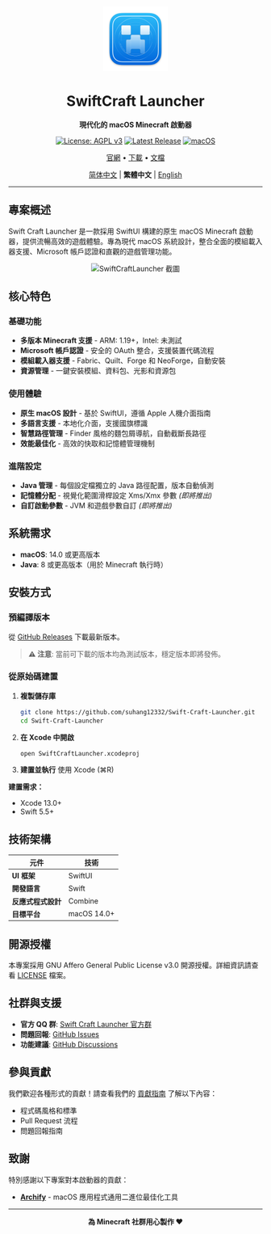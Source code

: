 <div align="center">
  <img src="SwiftCraftLauncher/Assets.xcassets/AppIcon.appiconset/mac512pt2x.png" alt="SwiftCraftLauncher" width="128" height="128">
  
  # SwiftCraft Launcher
  
  **現代化的 macOS Minecraft 啟動器**
  
  [![License: AGPL v3](https://img.shields.io/badge/License-AGPL%20v3-blue.svg)](https://www.gnu.org/licenses/agpl-3.0)
  [![Latest Release](https://img.shields.io/github/v/release/suhang12332/Swift-Craft-Launcher)](https://github.com/suhang12332/Swift-Craft-Launcher/releases/latest)
  [![macOS](https://img.shields.io/badge/macOS-14.0+-blue.svg)](https://developer.apple.com/macos/)
  
  [官網](https://suhang12332.github.io/swift-craft-launcher-web.github.io/) • [下載](https://github.com/suhang12332/Swift-Craft-Launcher/releases/latest) • [文檔](https://github.com/suhang12332/Swift-Craft-Launcher/wiki)
  
  [简体中文](README.md) | **繁體中文** | [English](README_en.md)
</div>

---

## 專案概述

Swift Craft Launcher 是一款採用 SwiftUI 構建的原生 macOS Minecraft 啟動器，提供流暢高效的遊戲體驗。專為現代 macOS 系統設計，整合全面的模組載入器支援、Microsoft 帳戶認證和直觀的遊戲管理功能。

<div align="center">
  <img src="https://s2.loli.net/2025/08/12/pTPxSJh1bCzmGKo.png" alt="SwiftCraftLauncher 截圖" width="800">
</div>

## 核心特色

### 基礎功能
- **多版本 Minecraft 支援** - ARM: 1.19+，Intel: 未測試
- **Microsoft 帳戶認證** - 安全的 OAuth 整合，支援裝置代碼流程
- **模組載入器支援** - Fabric、Quilt、Forge 和 NeoForge，自動安裝
- **資源管理** - 一鍵安裝模組、資料包、光影和資源包

### 使用體驗
- **原生 macOS 設計** - 基於 SwiftUI，遵循 Apple 人機介面指南
- **多語言支援** - 本地化介面，支援國旗標識
- **智慧路徑管理** - Finder 風格的麵包屑導航，自動截斷長路徑
- **效能最佳化** - 高效的快取和記憶體管理機制

### 進階設定
- **Java 管理** - 每個設定檔獨立的 Java 路徑配置，版本自動偵測
- **記憶體分配** - 視覺化範圍滑桿設定 Xms/Xmx 參數 *(即將推出)*
- **自訂啟動參數** - JVM 和遊戲參數自訂 *(即將推出)*

## 系統需求

- **macOS**: 14.0 或更高版本
- **Java**: 8 或更高版本（用於 Minecraft 執行時）

## 安裝方式

### 預編譯版本
從 [GitHub Releases](https://github.com/suhang12332/Swift-Craft-Launcher/releases/latest) 下載最新版本。

> **⚠️ 注意**: 當前可下載的版本均為測試版本，穩定版本即將發佈。

### 從原始碼建置
1. **複製儲存庫**
   ```bash
   git clone https://github.com/suhang12332/Swift-Craft-Launcher.git
   cd Swift-Craft-Launcher
   ```

2. **在 Xcode 中開啟**
   ```bash
   open SwiftCraftLauncher.xcodeproj
   ```

3. **建置並執行** 使用 Xcode (⌘R)

**建置需求：**
- Xcode 13.0+
- Swift 5.5+

## 技術架構

| 元件 | 技術 |
|------|------|
| **UI 框架** | SwiftUI |
| **開發語言** | Swift |
| **反應式程式設計** | Combine |
| **目標平台** | macOS 14.0+ |

## 開源授權

本專案採用 GNU Affero General Public License v3.0 開源授權。詳細資訊請查看 [LICENSE](LICENSE) 檔案。

## 社群與支援

- **官方 QQ 群**: [Swift Craft Launcher 官方群](https://qm.qq.com/q/sSfzVKxR2U)
- **問題回報**: [GitHub Issues](https://github.com/suhang12332/Swift-Craft-Launcher/issues)
- **功能建議**: [GitHub Discussions](https://github.com/suhang12332/Swift-Craft-Launcher/discussions)

## 參與貢獻

我們歡迎各種形式的貢獻！請查看我們的 [貢獻指南](CONTRIBUTING.md) 了解以下內容：
- 程式碼風格和標準
- Pull Request 流程
- 問題回報指南

## 致謝

特別感謝以下專案對本啟動器的貢獻：

- **[Archify](https://github.com/Oct4Pie/archify)** - macOS 應用程式通用二進位最佳化工具

---

<div align="center">
  <strong>為 Minecraft 社群用心製作 ❤️</strong>
</div>
